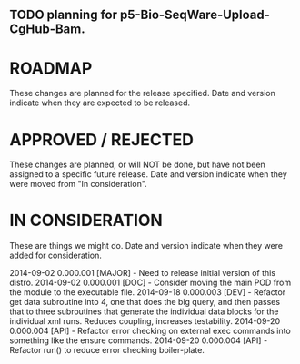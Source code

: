 ## TODO planning for p5-Bio-SeqWare-Upload-CgHub-Bam.

# ROADMAP
These changes are planned for the release specified. Date and version indicate when they are expected to be released.

# APPROVED / REJECTED
These changes are planned, or will NOT be done, but have not been assigned to a specific future release. Date and version indicate when they were moved from "In consideration". 

# IN CONSIDERATION
These are things we might do. Date and version indicate when they were added for consideration.

2014-09-02 0.000.001 [MAJOR] - Need to release initial version of this distro.
2014-09-02 0.000.001 [DOC] - Consider moving the main POD from the module to the executable file.
2014-09-18 0.000.003 [DEV] - Refactor get data subroutine into 4, one that does the
big query, and then passes that to three subroutines that generate the individual
data blocks for the individual xml runs. Reduces coupling, increases testability.
2014-09-20 0.000.004 [API] - Refactor error checking on external exec commands into
something like the ensure commands.
2014-09-20 0.000.004 [API] - Refactor run() to reduce error checking boiler-plate.